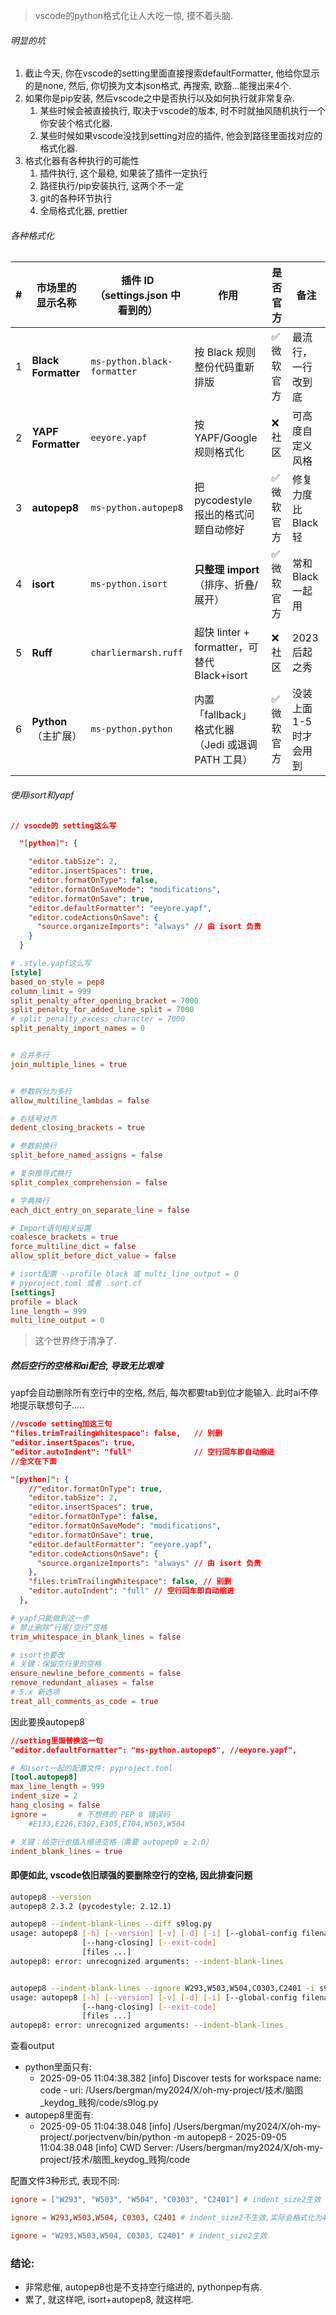 > vscode的python格式化让人大吃一惊, 摸不着头脑.



###### 明显的坑

1. 截止今天, 你在vscode的setting里面直接搜索defaultFormatter, 他给你显示的是none, 然后, 你切换为文本json格式, 再搜索, 欧豁...能搜出来4个.
2. 如果你是pip安装, 然后vscode之中是否执行以及如何执行就非常复杂.
   1. 某些时候会被直接执行, 取决于vscode的版本, 时不时就抽风随机执行一个你安装个格式化器.
   2. 某些时候如果vscode没找到setting对应的插件, 他会到路径里面找对应的格式化器.
3. 格式化器有各种执行的可能性
   1. 插件执行, 这个最稳, 如果装了插件一定执行
   2. 路径执行/pip安装执行, 这两个不一定
   3. git的各种环节执行
   4. 全局格式化器, prettier





###### 各种格式化

| #    | 市场里的显示名称     | 插件 ID（settings.json 中看到的） | 作用                                              | 是否官方   | 备注                    |
| ---- | -------------------- | --------------------------------- | ------------------------------------------------- | ---------- | ----------------------- |
| 1    | **Black Formatter**  | `ms-python.black-formatter`       | 按 Black 规则整份代码重新排版                     | ✅ 微软官方 | 最流行，一行改到底      |
| 2    | **YAPF Formatter**   | `eeyore.yapf`                     | 按 YAPF/Google 规则格式化                         | ❌ 社区     | 可高度自定义风格        |
| 3    | **autopep8**         | `ms-python.autopep8`              | 把 pycodestyle 报出的格式问题自动修好             | ✅ 微软官方 | 修复力度比 Black 轻     |
| 4    | **isort**            | `ms-python.isort`                 | **只整理 import**（排序、折叠/展开）              | ✅ 微软官方 | 常和 Black 一起用       |
| 5    | **Ruff**             | `charliermarsh.ruff`              | 超快 linter + formatter，可替代 Black+isort       | ❌ 社区     | 2023 后起之秀           |
| 6    | **Python**（主扩展） | `ms-python.python`                | 内置「fallback」格式化器（Jedi 或退调 PATH 工具） | ✅ 微软官方 | 没装上面 1-5 时才会用到 |

###### 使用isort和yapf

```json
// vsocde的 setting这么写

  "[python]": {

    "editor.tabSize": 2,
    "editor.insertSpaces": true,
    "editor.formatOnType": false,
    "editor.formatOnSaveMode": "modifications",
    "editor.formatOnSave": true,
    "editor.defaultFormatter": "eeyore.yapf",
    "editor.codeActionsOnSave": {
      "source.organizeImports": "always" // 由 isort 负责
    }
  }
```

```toml
# .style.yapf这么写
[style]
based_on_style = pep8
column_limit = 999
split_penalty_after_opening_bracket = 7000
split_penalty_for_added_line_split = 7000
# split_penalty_excess_character = 7000
split_penalty_import_names = 0


# 合并多行
join_multiple_lines = true


# 参数拆分为多行
allow_multiline_lambdas = false

# 右括号对齐
dedent_closing_brackets = true

# 参数前换行
split_before_named_assigns = false

# 复杂推导式换行
split_complex_comprehension = false

# 字典换行
each_dict_entry_on_separate_line = false

# Import语句相关设置
coalesce_brackets = true
force_multiline_dict = false
allow_split_before_dict_value = false
```

```toml
# isort配置 --profile black 或 multi_line_output = 0
# pyproject.toml 或者 .sort.cf
[settings]
profile = black
line_length = 999
multi_line_output = 0
```

> 这个世界终于清净了.

##### 然后空行的空格和ai配合, 导致无比艰难

yapf会自动删除所有空行中的空格, 然后, 每次都要tab到位才能输入. 此时ai不停地提示联想句子.....

```json
//vscode setting加这三句
"files.trimTrailingWhitespace": false,   // 别删
"editor.insertSpaces": true,
"editor.autoIndent": "full"              // 空行回车即自动缩进
//全文在下面
```

```json
"[python]": {
    //"editor.formatOnType": true,
    "editor.tabSize": 2,
    "editor.insertSpaces": true,
    "editor.formatOnType": false,
    "editor.formatOnSaveMode": "modifications",
    "editor.formatOnSave": true,
    "editor.defaultFormatter": "eeyore.yapf",
    "editor.codeActionsOnSave": {
      "source.organizeImports": "always" // 由 isort 负责
    },
    "files.trimTrailingWhitespace": false, // 别删
    "editor.autoIndent": "full" // 空行回车即自动缩进
  },
```

```toml
# yapf只能做到这一步
# 禁止删除“行尾/空行”空格
trim_whitespace_in_blank_lines = false  
```

```toml
# isort也要改
# 关键：保留空行里的空格
ensure_newline_before_comments = false
remove_redundant_aliases = false
# 5.x 新选项
treat_all_comments_as_code = true
```

因此要换autopep8

```json
//setting里面替换这一句
"editor.defaultFormatter": "ms-python.autopep8", //eeyore.yapf",
```

```toml
# 和isort一起的配置文件: pyproject.toml
[tool.autopep8]
max_line_length = 999
indent_size = 2
hang_closing = false
ignore =       # 不想修的 PEP 8 错误码
    #E133,E226,E302,E305,E704,W503,W504

# 关键：给空行也插入缩进空格（需要 autopep8 ≥ 2.0）
indent_blank_lines = true
```

#### 即便如此, vscode依旧顽强的要删除空行的空格, 因此排查问题

```sh
autopep8 --version
autopep8 2.3.2 (pycodestyle: 2.12.1)

autopep8 --indent-blank-lines --diff s9log.py
usage: autopep8 [-h] [--version] [-v] [-d] [-i] [--global-config filename] [--ignore-local-config] [-r] [-j n] [-p n] [-a] [--experimental] [--exclude globs] [--list-fixes] [--ignore errors] [--select errors] [--max-line-length n] [--line-range line line]
                [--hang-closing] [--exit-code]
                [files ...]
autopep8: error: unrecognized arguments: --indent-blank-lines


autopep8 --indent-blank-lines --ignore W293,W503,W504,C0303,C2401 -i s9log.py
usage: autopep8 [-h] [--version] [-v] [-d] [-i] [--global-config filename] [--ignore-local-config] [-r] [-j n] [-p n] [-a] [--experimental] [--exclude globs] [--list-fixes] [--ignore errors] [--select errors] [--max-line-length n] [--line-range line line]
                [--hang-closing] [--exit-code]
                [files ...]
autopep8: error: unrecognized arguments: --indent-blank-lines
```

查看output

* python里面只有: 
  * 2025-09-05 11:04:38.382 [info] Discover tests for workspace name: code - uri: /Users/bergman/my2024/X/oh-my-project/技术/脑图_keydog_贱狗/code/s9log.py
* autopep8里面有: 
  * 2025-09-05 11:04:38.048 [info] /Users/bergman/my2024/X/oh-my-project/.porjectvenv/bin/python -m autopep8 -
    2025-09-05 11:04:38.048 [info] CWD Server: /Users/bergman/my2024/X/oh-my-project/技术/脑图_keydog_贱狗/code

配置文件3种形式, 表现不同:

```toml
ignore = ["W293", "W503", "W504", "C0303", "C2401"] # indent_size2生效

ignore = W293,W503,W504, C0303, C2401 # indent_size2不生效,实际会格式化为4 

ignore = "W293,W503,W504, C0303, C2401" # indent_size2生效

```

### 结论:

* 非常悲催, autopep8也是不支持空行缩进的, pythonpep有病.
* 累了, 就这样吧, isort+autopep8, 就这样吧.
